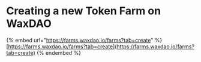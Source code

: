 # Creating a new Token Farm on WaxDAO

{% embed url="https://farms.waxdao.io/farms?tab=create" %}
[https://farms.waxdao.io/farms?tab=create](https://farms.waxdao.io/farms?tab=create)
{% endembed %}
